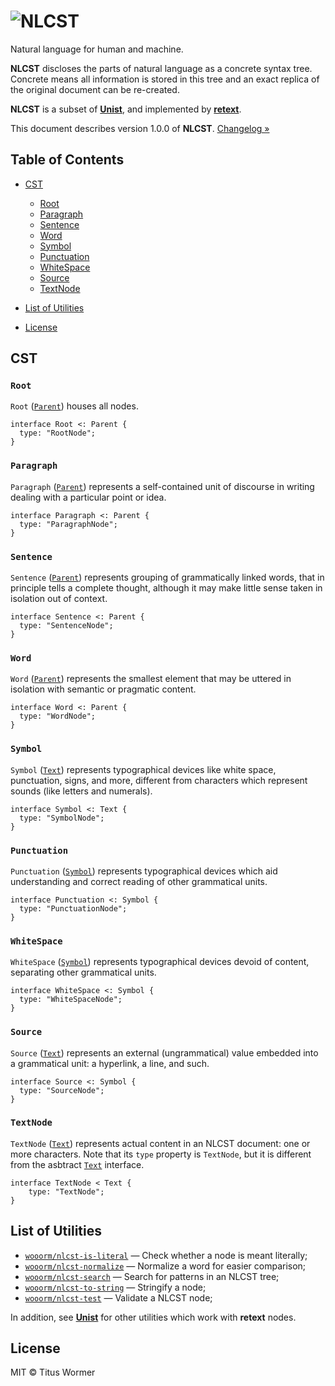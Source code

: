 # ![NLCST](https://cdn.rawgit.com/wooorm/nlcst/master/logo.svg)

Natural language for human and machine.

**NLCST** discloses the parts of natural language as a concrete syntax
tree.  Concrete means all information is stored in this tree and an
exact replica of the original document can be re-created.

**NLCST** is a subset of [**Unist**][unist], and implemented by
[**retext**][retext].

This document describes version 1.0.0 of **NLCST**.
[Changelog »][changelog]

## Table of Contents

-   [CST](#cst)

    -   [Root](#root)
    -   [Paragraph](#paragraph)
    -   [Sentence](#sentence)
    -   [Word](#word)
    -   [Symbol](#symbol)
    -   [Punctuation](#punctuation)
    -   [WhiteSpace](#whitespace)
    -   [Source](#source)
    -   [TextNode](#textnode)

-   [List of Utilities](#list-of-utilities)

-   [License](#license)

## CST

### `Root`

`Root` ([`Parent`][parent]) houses all nodes.

```idl
interface Root <: Parent {
  type: "RootNode";
}
```

### `Paragraph`

`Paragraph` ([`Parent`][parent]) represents a self-contained unit of
discourse in writing dealing with a particular point or idea.

```idl
interface Paragraph <: Parent {
  type: "ParagraphNode";
}
```

### `Sentence`

`Sentence` ([`Parent`][parent]) represents grouping of grammatically
linked words, that in principle tells a complete thought, although it
may make little sense taken in isolation out of context.

```idl
interface Sentence <: Parent {
  type: "SentenceNode";
}
```

### `Word`

`Word` ([`Parent`][parent]) represents the smallest element that may
be uttered in isolation with semantic or pragmatic content.

```idl
interface Word <: Parent {
  type: "WordNode";
}
```

### `Symbol`

`Symbol` ([`Text`][text]) represents typographical devices like
white space, punctuation, signs, and more, different from characters
which represent sounds (like letters and numerals).

```idl
interface Symbol <: Text {
  type: "SymbolNode";
}
```

### `Punctuation`

`Punctuation` ([`Symbol`][symbol]) represents typographical devices
which aid understanding and correct reading of other grammatical
units.

```idl
interface Punctuation <: Symbol {
  type: "PunctuationNode";
}
```

### `WhiteSpace`

`WhiteSpace` ([`Symbol`][symbol]) represents typographical devices
devoid of content, separating other grammatical units.

```idl
interface WhiteSpace <: Symbol {
  type: "WhiteSpaceNode";
}
```

### `Source`

`Source` ([`Text`][text]) represents an external (ungrammatical) value
embedded into a grammatical unit: a hyperlink, a line, and such.

```idl
interface Source <: Symbol {
  type: "SourceNode";
}
```

### `TextNode`

`TextNode` ([`Text`][text]) represents actual content in an NLCST
document: one or more characters.  Note that its `type` property
is `TextNode`, but it is different from the asbtract [`Text`][text]
interface.

```idl
interface TextNode < Text {
    type: "TextNode";
}
```

## List of Utilities

<!--lint disable list-item-spacing-->

-   [`wooorm/nlcst-is-literal`](https://github.com/wooorm/nlcst-is-literal)
    — Check whether a node is meant literally;
-   [`wooorm/nlcst-normalize`](https://github.com/wooorm/nlcst-normalize)
    — Normalize a word for easier comparison;
-   [`wooorm/nlcst-search`](https://github.com/wooorm/nlcst-search)
    — Search for patterns in an NLCST tree;
-   [`wooorm/nlcst-to-string`](https://github.com/wooorm/nlcst-to-string)
    — Stringify a node;
-   [`wooorm/nlcst-test`](https://github.com/wooorm/nlcst-test)
    — Validate a NLCST node;

In addition, see [**Unist**][unist] for other utilities which
work with **retext** nodes.

## License

MIT © Titus Wormer

<!--Definitions-->

[unist]: https://github.com/wooorm/unist

[retext]: https://github.com/wooorm/retext

[parent]: https://github.com/wooorm/unist#parent

[text]: https://github.com/wooorm/unist#text

[symbol]: #symbol

[changelog]: https://github.com/wooorm/mdast/releases

